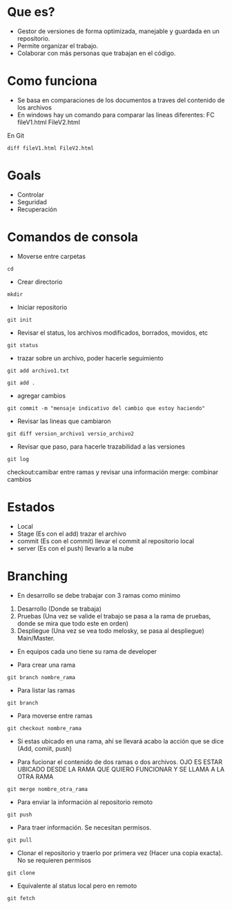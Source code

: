 # Que es?

- Gestor de versiones de forma optimizada, manejable y guardada en un repositorio.
- Permite organizar el trabajo.
- Colaborar con más personas que trabajan en el código.

# Como funciona

- Se basa en comparaciones de los documentos a traves del contenido de los archivos
- En windows hay un comando para comparar las lineas diferentes: FC fileV1.html FileV2.html


En Git

```
diff fileV1.html FileV2.html
```

# Goals 

- Controlar
- Seguridad
- Recuperación

# Comandos de consola

* Moverse entre carpetas

```
cd 
```

* Crear directorio

```
mkdir
```

* Iniciar repositorio

```
git init
```

* Revisar el status, los archivos modificados, borrados, movidos, etc

```
git status
```

* trazar sobre un archivo, poder hacerle seguimiento

```
git add archivo1.txt

git add .
```

* agregar cambios

```
git commit -m "mensaje indicativo del cambio que estoy haciendo"
```

* Revisar las lineas que cambiaron

```
git diff version_archivo1 versio_archivo2
```

* Revisar que paso, para hacerle trazabilidad a las versiones

```
git log
```

checkout:camibar entre ramas y revisar una información
merge: combinar cambios

# Estados

- Local
- Stage (Es con el add) trazar el archivo
- commit (Es con el commit) llevar el commit al repositorio local
- server (Es con el push) llevarlo a la nube

# Branching

- En desarrollo se debe trabajar con 3 ramas como minimo

1. Desarrollo (Donde se trabaja)
2. Pruebas (Una vez se valide el trabajo se pasa a la rama de pruebas, donde se mira que todo este en orden)
3. Despliegue (Una vez se vea todo melosky, se pasa al despliegue) Main/Master.

- En equipos cada uno tiene su rama de developer

* Para crear una rama

```
git branch nombre_rama
```

* Para listar las ramas

```
git branch
```

* Para moverse entre ramas

```
git checkout nombre_rama
```

- Si estas ubicado en una rama, ahí se llevará acabo la acción que se dice (Add, comiit, push)

* Para fucionar el contenido de dos ramas o dos archivos. OJO ES ESTAR UBICADO DESDE LA RAMA QUE QUIERO FUNCIONAR Y SE LLAMA A LA OTRA RAMA 

```
git merge nombre_otra_rama
```

* Para enviar la información al repositorio remoto

```
git push
```

* Para traer información. Se necesitan permisos.

```
git pull
```

* Clonar el repositorio y traerlo por primera vez (Hacer una copia exacta). No se requieren permisos

```
git clone
```

* Equivalente al status local pero en remoto

```
git fetch
```



